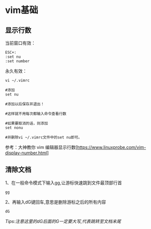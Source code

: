 # vim基础

## 显示行数
当前窗口有效：
```shell
ESC+:
:set nu
:set number
```

永久有效：
```shell
vi ~/.vimrc

#添加
set nu

#添加以后保存并退出！

#这样就不用每次都输入命令查看行数

#如果要取消的话，则添加
set nonu

#并删除vi ~/.vimrc文件中的set nu即可。
```

参考：大神教你 vim 编辑器显示行数[https://www.linuxprobe.com/vim-display-number.html]

## 清除文档
1、在一般命令模式下输入gg,让游标快速跳到文件最顶部行首
```shell
gg
```

2、再输入dG键回车,意思是删除游标之后的所有内容
```shell
dG
```
*Tips:注意这里的dG后面的G一定要大写,代表跳转至文档末尾*
